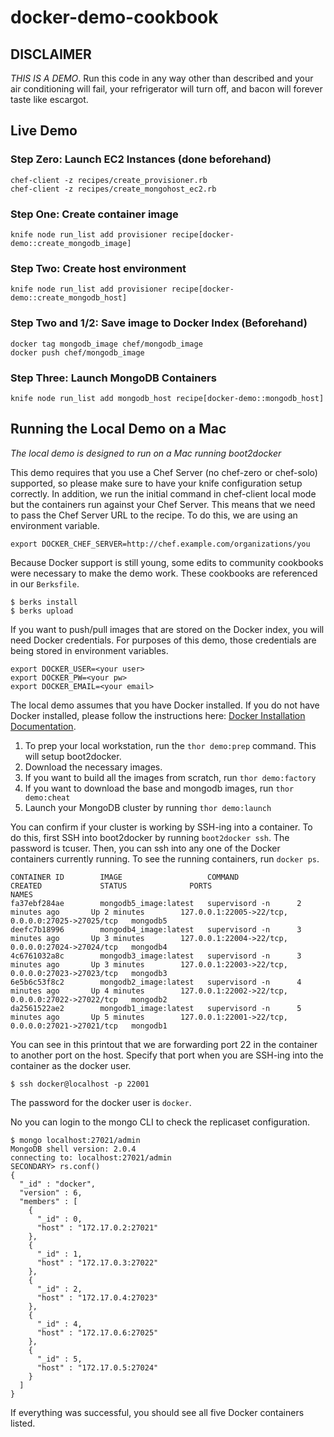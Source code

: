 # docker-demo-cookbook

## DISCLAIMER
*THIS IS A DEMO*. Run this code in any way other than described and your 
air conditioning will fail, your refrigerator will turn off, and bacon will 
forever taste like escargot.

## Live Demo

### Step Zero: Launch EC2 Instances (done beforehand)

    chef-client -z recipes/create_provisioner.rb
    chef-client -z recipes/create_mongohost_ec2.rb

### Step One: Create container image

    knife node run_list add provisioner recipe[docker-demo::create_mongodb_image]

### Step Two: Create host environment

    knife node run_list add provisioner recipe[docker-demo::create_mongodb_host]

### Step Two and 1/2: Save image to Docker Index (Beforehand)

    docker tag mongodb_image chef/mongodb_image
    docker push chef/mongodb_image

### Step Three: Launch MongoDB Containers

    knife node run_list add mongodb_host recipe[docker-demo::mongodb_host] 

## Running the Local Demo on a Mac
*The local demo is designed to run on a Mac running boot2docker*

This demo requires that you use a Chef Server (no chef-zero or chef-solo) supported,
so please make sure to have your knife configuration setup correctly. In addition, we run
the initial command in chef-client local mode but the containers run against your Chef Server. 
This means that we need to pass the Chef Server URL to the recipe. To do this, we are using an 
environment variable. 

    export DOCKER_CHEF_SERVER=http://chef.example.com/organizations/you

Because Docker support is still young, some edits to community cookbooks were necessary to make
the demo work. These cookbooks are referenced in our `Berksfile`.

    $ berks install
    $ berks upload

If you want to push/pull images that are stored on the Docker index, you will need
Docker credentials. For purposes of this demo, those credentials are being stored
in environment variables.

    export DOCKER_USER=<your user>
    export DOCKER_PW=<your pw>
    export DOCKER_EMAIL=<your email>

The local demo assumes that you have Docker installed. If you do not have Docker installed, 
please follow the instructions here: [Docker Installation Documentation](https://www.docker.io/gettingstarted/#h_installation).

1. To prep your local workstation, run the `thor demo:prep` command. This will setup boot2docker.
2. Download the necessary images.
  1. If you want to build all the images from scratch, run `thor demo:factory`
  2. If you want to download the base and mongodb images, run `thor demo:cheat`
3. Launch your MongoDB cluster by running `thor demo:launch`

You can confirm if your cluster is working by SSH-ing into a container. To do this, first SSH
into boot2docker by running `boot2docker ssh`. The password is tcuser. Then, you can ssh into any one
of the Docker containers currently running. To see the running containers, run `docker ps`. 

    CONTAINER ID        IMAGE                   COMMAND             CREATED             STATUS              PORTS                                               NAMES
    fa37ebf284ae        mongodb5_image:latest   supervisord -n      2 minutes ago       Up 2 minutes        127.0.0.1:22005->22/tcp, 0.0.0.0:27025->27025/tcp   mongodb5
    deefc7b18996        mongodb4_image:latest   supervisord -n      3 minutes ago       Up 3 minutes        127.0.0.1:22004->22/tcp, 0.0.0.0:27024->27024/tcp   mongodb4
    4c6761032a8c        mongodb3_image:latest   supervisord -n      3 minutes ago       Up 3 minutes        127.0.0.1:22003->22/tcp, 0.0.0.0:27023->27023/tcp   mongodb3
    6e5b6c53f8c2        mongodb2_image:latest   supervisord -n      4 minutes ago       Up 4 minutes        127.0.0.1:22002->22/tcp, 0.0.0.0:27022->27022/tcp   mongodb2
    da2561522ae2        mongodb1_image:latest   supervisord -n      5 minutes ago       Up 5 minutes        127.0.0.1:22001->22/tcp, 0.0.0.0:27021->27021/tcp   mongodb1

You can see in this printout that we are forwarding port 22 in the container to another port on the host. 
Specify that port when you are SSH-ing into the container as the docker user. 

    $ ssh docker@localhost -p 22001

The password for the docker user is `docker`.

No you can login to the mongo CLI to check the replicaset configuration. 

    $ mongo localhost:27021/admin
    MongoDB shell version: 2.0.4
    connecting to: localhost:27021/admin
    SECONDARY> rs.conf()
    {
      "_id" : "docker",
      "version" : 6,
      "members" : [
        {
          "_id" : 0,
          "host" : "172.17.0.2:27021"
        },
        {
          "_id" : 1,
          "host" : "172.17.0.3:27022"
        },
        {
          "_id" : 2,
          "host" : "172.17.0.4:27023"
        },
        {
          "_id" : 4,
          "host" : "172.17.0.6:27025"
        },
        {
          "_id" : 5,
          "host" : "172.17.0.5:27024"
        }
      ]
    }

If everything was successful, you should see all five Docker containers listed. 




